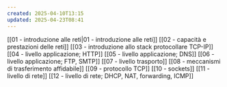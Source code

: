 ```yaml
---
created: 2025-04-10T13:15
updated: 2025-04-23T08:41
---
```

[[01 - introduzione alle reti|01 - introduzione alle reti]]
[[02 - capacità e prestazioni delle reti]]
[[03 - introduzione allo stack protocollare TCP-IP]]
[[04 - livello applicazione; HTTP]]
[[05 - livello applicazione; DNS]]
[[06 - livello applicazione; FTP, SMTP]]
[[07 - livello trasporto]]
[[08 - meccanismi di trasferimento affidabile]]
[[09 - protocollo TCP]]
[[10 - sockets]]
[[11 - livello di rete]]
[[12 - livello di rete; DHCP, NAT, forwarding, ICMP]]